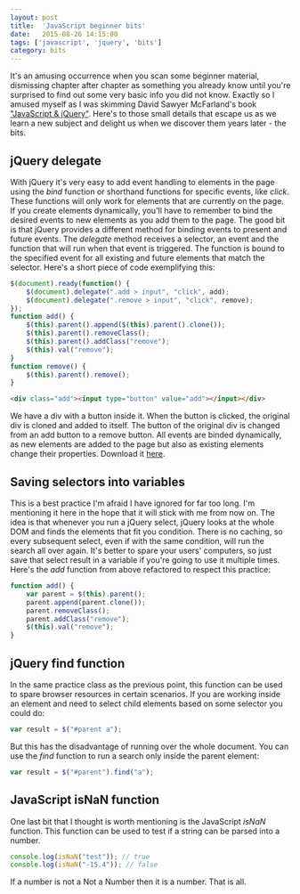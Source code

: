 ```yaml
---
layout: post
title:  'JavaScript beginner bits'
date:   2015-08-26 14:15:00
tags: ['javascript', 'jquery', 'bits']
category: bits
---
```


It's an amusing occurrence when you scan some beginner material, dismissing chapter after chapter as something you already know until you're surprised to find out some very basic info you did not know. Exactly so I amused myself as I was skimming David Sawyer McFarland's book ["JavaScript & jQuery"](http://shop.oreilly.com/product/0636920015048.do). Here's to those small details that escape us as we learn a new subject and delight us when we discover them years later - the bits.

jQuery delegate
---
With jQuery it's very easy to add event handling to elements in the page using the _bind_ function or shorthand functions for specific events, like _click_. These functions will only work for elements that are currently on the page. If you create elements dynamically, you'll have to remember to bind the desired events to new elements as you add them to the page. The good bit is that jQuery provides a different method for binding events to present and future events. The _delegate_ method receives a selector, an event and the function that will run when that event is triggered. The function is bound to the specified event for all existing and future elements that match the selector. Here's a short piece of code exemplifying this:

~~~ javascript
$(document).ready(function() {
    $(document).delegate(".add > input", "click", add);
    $(document).delegate(".remove > input", "click", remove);
});
function add() {
    $(this).parent().append($(this).parent().clone());
    $(this).parent().removeClass();
    $(this).parent().addClass("remove");
    $(this).val("remove");
}
function remove() {
    $(this).parent().remove();
}
~~~

~~~ html
<div class="add"><input type="button" value="add"></input></div>
~~~

We have a div with a button inside it. When the button is clicked, the original div is cloned and added to itself. The button of the original div is changed from an add button to a remove button. All events are binded dynamically, as new elements are added to the page but also as existing elements change their properties. Download it [here](/assets/2015.08/delegate.html).

Saving selectors into variables
---

This is a best practice I'm afraid I have ignored for far too long. I'm mentioning it here in the hope that it will stick with me from now on. The idea is that whenever you run a jQuery select, jQuery looks at the whole DOM and finds the elements that fit you condition. There is no caching, so every subsequent select, even if with the same condition, will run the search all over again. It's better to spare your users' computers, so just save that select result in a variable if you're going to use it multiple times. Here's the _add_ function from above refactored to respect this practice:

~~~ javascript
function add() {
    var parent = $(this).parent();
    parent.append(parent.clone());
    parent.removeClass();
    parent.addClass("remove");
    $(this).val("remove");
}
~~~

jQuery find function
---

In the same practice class as the previous point, this function can be used to spare browser resources in certain scenarios. If you are working inside an element and need to select child elements based on some selector you could do:

~~~ javascript
var result = $("#parent a");
~~~

But this has the disadvantage of running over the whole document. You can use the _find_ function to run a search only inside the parent element:

~~~ javascript
var result = $("#parent").find("a");
~~~

JavaScript isNaN function
---

One last bit that I thought is worth mentioning is the JavaScript _isNaN_ function. This function can be used to test if a string can be parsed into a number.

~~~ javascript
console.log(isNaN("test")); // true
console.log(isNaN("-15.4")); // false
~~~

If a number is not a Not a Number then it is a number. That is all.
